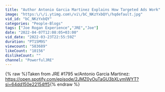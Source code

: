 ```yaml
---
title: "Author Antonio Garcia Martinez Explains How Targeted Ads Work"
image: "https:\/\/i.ytimg.com\/vi\/bC_NKzYxbQY\/hqdefault.jpg"
vid_id: "bC_NKzYxbQY"
categories: "People-Blogs"
tags: ["Joe Rogan Experience","JRE","Joe"]
date: "2022-04-07T12:08:05+03:00"
vid_date: "2022-03-23T22:55:59Z"
duration: "PT15M9S"
viewcount: "583689"
likeCount: "10156"
dislikeCount: ""
channel: "PowerfulJRE"
---
```

{% raw %}Taken from JRE #1795 w/Antonio Garcia Martinez:<br /><a rel="nofollow" target="blank" href="https://open.spotify.com/episode/2JMZ0yOuTaGU3bXLymlWYT?si=64dd150e22154ff5">https://open.spotify.com/episode/2JMZ0yOuTaGU3bXLymlWYT?si=64dd150e22154ff5</a>{% endraw %}
